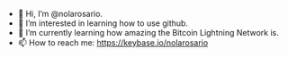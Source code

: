 - 👋 Hi, I’m @nolarosario.
- 👀 I’m interested in learning how to use github.
- 🌱 I’m currently learning how amazing the Bitcoin Lightning Network is.
- 📫 How to reach me: https://keybase.io/nolarosario

<!---
nolarosario/nolarosario is a ✨ special ✨ repository because its `README.md` (this file) appears on your GitHub profile.
You can click the Preview link to take a look at your changes.
--->
